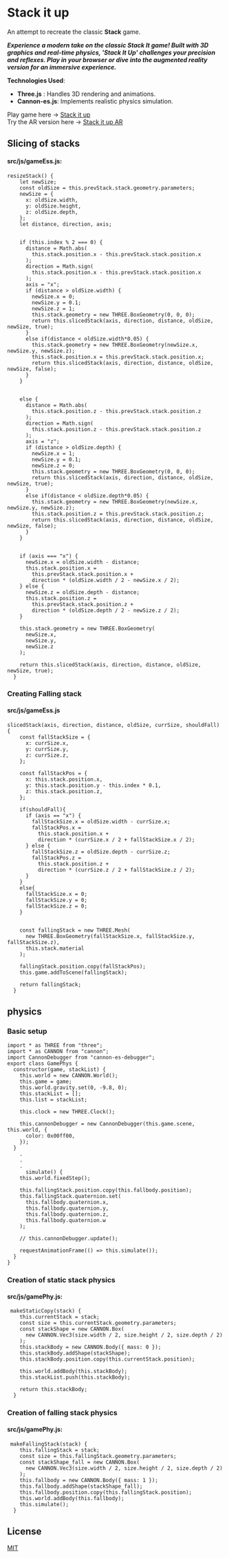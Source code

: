 
# Stack it up

An attempt to recreate the classic **Stack** game.

***Experience a modern take on the classic Stack It game! Built with 3D graphics and real-time physics, 'Stack It Up' challenges your precision and reflexes. Play in your browser or dive into the augmented reality version for an immersive experience.***


**Technologies Used**:

* **Three.js** : Handles 3D rendering and animations.
* **Cannon-es.js**: Implements realistic physics simulation.

Play game here -> [Stack it up](https://gopaal24.github.io/Stack-it-game/)\
Try the AR version here -> [Stack it up AR](https://p.plugxr.com/d5efYWf)

## Slicing of stacks

#### src/js/gameEss.js:

```
resizeStack() {
    let newSize;
    const oldSize = this.prevStack.stack.geometry.parameters;
    newSize = {
      x: oldSize.width,
      y: oldSize.height,
      z: oldSize.depth,
    };
    let distance, direction, axis;


    if (this.index % 2 === 0) {
      distance = Math.abs(
        this.stack.position.x - this.prevStack.stack.position.x
      );
      direction = Math.sign(
        this.stack.position.x - this.prevStack.stack.position.x
      );
      axis = "x";
      if (distance > oldSize.width) {
        newSize.x = 0;
        newSize.y = 0.1;
        newSize.z = 1;
        this.stack.geometry = new THREE.BoxGeometry(0, 0, 0);
        return this.slicedStack(axis, direction, distance, oldSize, newSize, true);
      }
      else if(distance < oldSize.width*0.05) {
        this.stack.geometry = new THREE.BoxGeometry(newSize.x, newSize.y, newSize.z);
        this.stack.position.x = this.prevStack.stack.position.x;
        return this.slicedStack(axis, direction, distance, oldSize, newSize, false);
      }
    } 
    
    
    else {
      distance = Math.abs(
        this.stack.position.z - this.prevStack.stack.position.z
      );
      direction = Math.sign(
        this.stack.position.z - this.prevStack.stack.position.z
      );
      axis = "z";
      if (distance > oldSize.depth) {
        newSize.x = 1;
        newSize.y = 0.1;
        newSize.z = 0;
        this.stack.geometry = new THREE.BoxGeometry(0, 0, 0);
        return this.slicedStack(axis, direction, distance, oldSize, newSize, true);
      }
      else if(distance < oldSize.depth*0.05) {
        this.stack.geometry = new THREE.BoxGeometry(newSize.x, newSize.y, newSize.z);
        this.stack.position.z = this.prevStack.stack.position.z;
        return this.slicedStack(axis, direction, distance, oldSize, newSize, false);
      }
    }


    if (axis === "x") {
      newSize.x = oldSize.width - distance;
      this.stack.position.x =
        this.prevStack.stack.position.x +
        direction * (oldSize.width / 2 - newSize.x / 2);
    } else {
      newSize.z = oldSize.depth - distance;
      this.stack.position.z =
        this.prevStack.stack.position.z +
        direction * (oldSize.depth / 2 - newSize.z / 2);
    }

    this.stack.geometry = new THREE.BoxGeometry(
      newSize.x,
      newSize.y,
      newSize.z
    );

    return this.slicedStack(axis, direction, distance, oldSize, newSize, true);
  }
```

### Creating Falling stack 
#### src/js/gameEss.js

```
slicedStack(axis, direction, distance, oldSize, currSize, shouldFall) {
    const fallStackSize = {
      x: currSize.x,
      y: currSize.y,
      z: currSize.z,
    };

    const fallStackPos = {
      x: this.stack.position.x,
      y: this.stack.position.y - this.index * 0.1,
      z: this.stack.position.z,
    };

    if(shouldFall){
      if (axis == "x") {
        fallStackSize.x = oldSize.width - currSize.x;
        fallStackPos.x =
          this.stack.position.x +
          direction * (currSize.x / 2 + fallStackSize.x / 2);
      } else {
        fallStackSize.z = oldSize.depth - currSize.z;
        fallStackPos.z =
          this.stack.position.z +
          direction * (currSize.z / 2 + fallStackSize.z / 2);
      }
    }
    else{
      fallStackSize.x = 0;
      fallStackSize.y = 0;
      fallStackSize.z = 0;
    }


    const fallingStack = new THREE.Mesh(
      new THREE.BoxGeometry(fallStackSize.x, fallStackSize.y, fallStackSize.z),
      this.stack.material
    );

    fallingStack.position.copy(fallStackPos);
    this.game.addToScene(fallingStack);

    return fallingStack;
  }
```

## physics

### Basic setup

```
import * as THREE from "three";
import * as CANNON from "cannon";
import CannonDebugger from "cannon-es-debugger";
export class GamePhys {
  constructor(game, stackList) {
    this.world = new CANNON.World();
    this.game = game;
    this.world.gravity.set(0, -9.8, 0);
    this.stackList = [];
    this.list = stackList;

    this.clock = new THREE.Clock();

    this.cannonDebugger = new CannonDebugger(this.game.scene, this.world, {
      color: 0x00ff00,
    });
  }
    .
    .
    .
      simulate() {
    this.world.fixedStep();

    this.fallingStack.position.copy(this.fallbody.position);
    this.fallingStack.quaternion.set(
      this.fallbody.quaternion.x,
      this.fallbody.quaternion.y,
      this.fallbody.quaternion.z,
      this.fallbody.quaternion.w
    );

    // this.cannonDebugger.update();

    requestAnimationFrame(() => this.simulate());
  }
}

```

### Creation of static stack physics
#### src/js/gamePhy.js:

```
 makeStaticCopy(stack) {
    this.currentStack = stack;
    const size = this.currentStack.geometry.parameters;
    const stackShape = new CANNON.Box(
      new CANNON.Vec3(size.width / 2, size.height / 2, size.depth / 2)
    );
    this.stackBody = new CANNON.Body({ mass: 0 });
    this.stackBody.addShape(stackShape);
    this.stackBody.position.copy(this.currentStack.position);

    this.world.addBody(this.stackBody);
    this.stackList.push(this.stackBody);

    return this.stackBody;
  }
```

### Creation of falling stack physics
#### src/js/gamePhy.js:

```
 makeFallingStack(stack) {
    this.fallingStack = stack;
    const size = this.fallingStack.geometry.parameters;
    const stackShape_fall = new CANNON.Box(
      new CANNON.Vec3(size.width / 2, size.height / 2, size.depth / 2)
    );
    this.fallbody = new CANNON.Body({ mass: 1 });
    this.fallbody.addShape(stackShape_fall);
    this.fallbody.position.copy(this.fallingStack.position);
    this.world.addBody(this.fallbody);
    this.simulate();
  }
```


## License

[MIT](https://choosealicense.com/licenses/mit/)

